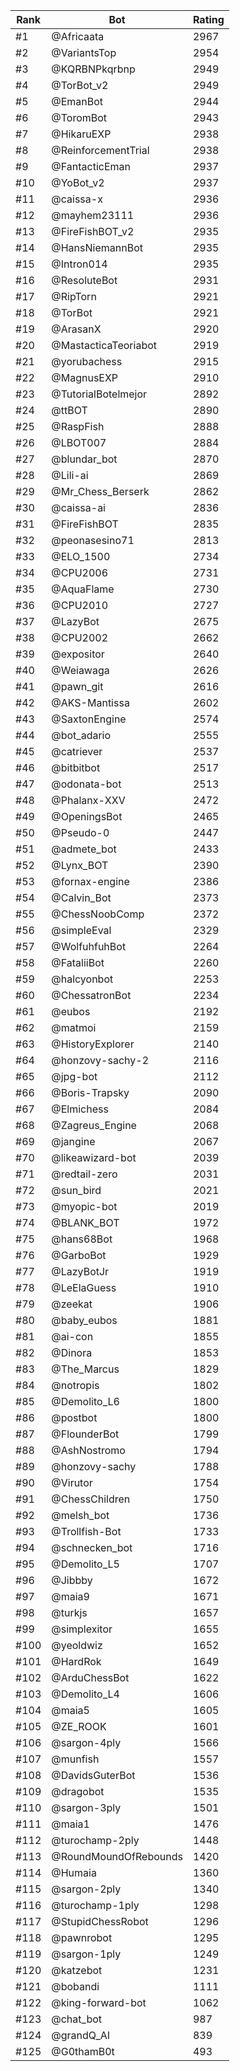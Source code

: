 Rank|Bot|Rating
---|---|---
#1|@Africaata|2967
#2|@VariantsTop|2954
#3|@KQRBNPkqrbnp|2949
#4|@TorBot_v2|2949
#5|@EmanBot|2944
#6|@ToromBot|2943
#7|@HikaruEXP|2938
#8|@ReinforcementTrial|2938
#9|@FantacticEman|2937
#10|@YoBot_v2|2937
#11|@caissa-x|2936
#12|@mayhem23111|2936
#13|@FireFishBOT_v2|2935
#14|@HansNiemannBot|2935
#15|@Intron014|2935
#16|@ResoluteBot|2931
#17|@RipTorn|2921
#18|@TorBot|2921
#19|@ArasanX|2920
#20|@MastacticaTeoriabot|2919
#21|@yorubachess|2915
#22|@MagnusEXP|2910
#23|@TutorialBotelmejor|2892
#24|@ttBOT|2890
#25|@RaspFish|2888
#26|@LBOT007|2884
#27|@blundar_bot|2870
#28|@Lili-ai|2869
#29|@Mr_Chess_Berserk|2862
#30|@caissa-ai|2836
#31|@FireFishBOT|2835
#32|@peonasesino71|2813
#33|@ELO_1500|2734
#34|@CPU2006|2731
#35|@AquaFlame|2730
#36|@CPU2010|2727
#37|@LazyBot|2675
#38|@CPU2002|2662
#39|@expositor|2640
#40|@Weiawaga|2626
#41|@pawn_git|2616
#42|@AKS-Mantissa|2602
#43|@SaxtonEngine|2574
#44|@bot_adario|2555
#45|@catriever|2537
#46|@bitbitbot|2517
#47|@odonata-bot|2513
#48|@Phalanx-XXV|2472
#49|@OpeningsBot|2465
#50|@Pseudo-0|2447
#51|@admete_bot|2433
#52|@Lynx_BOT|2390
#53|@fornax-engine|2386
#54|@Calvin_Bot|2373
#55|@ChessNoobComp|2372
#56|@simpleEval|2329
#57|@WolfuhfuhBot|2264
#58|@FataliiBot|2260
#59|@halcyonbot|2253
#60|@ChessatronBot|2234
#61|@eubos|2192
#62|@matmoi|2159
#63|@HistoryExplorer|2140
#64|@honzovy-sachy-2|2116
#65|@jpg-bot|2112
#66|@Boris-Trapsky|2090
#67|@Elmichess|2084
#68|@Zagreus_Engine|2068
#69|@jangine|2067
#70|@likeawizard-bot|2039
#71|@redtail-zero|2031
#72|@sun_bird|2021
#73|@myopic-bot|2019
#74|@BLANK_BOT|1972
#75|@hans68Bot|1968
#76|@GarboBot|1929
#77|@LazyBotJr|1919
#78|@LeElaGuess|1910
#79|@zeekat|1906
#80|@baby_eubos|1881
#81|@ai-con|1855
#82|@Dinora|1853
#83|@The_Marcus|1829
#84|@notropis|1802
#85|@Demolito_L6|1800
#86|@postbot|1800
#87|@FlounderBot|1799
#88|@AshNostromo|1794
#89|@honzovy-sachy|1788
#90|@Virutor|1754
#91|@ChessChildren|1750
#92|@melsh_bot|1736
#93|@Trollfish-Bot|1733
#94|@schnecken_bot|1716
#95|@Demolito_L5|1707
#96|@Jibbby|1672
#97|@maia9|1671
#98|@turkjs|1657
#99|@simplexitor|1655
#100|@yeoldwiz|1652
#101|@HardRok|1649
#102|@ArduChessBot|1622
#103|@Demolito_L4|1606
#104|@maia5|1605
#105|@ZE_ROOK|1601
#106|@sargon-4ply|1566
#107|@munfish|1557
#108|@DavidsGuterBot|1536
#109|@dragobot|1535
#110|@sargon-3ply|1501
#111|@maia1|1476
#112|@turochamp-2ply|1448
#113|@RoundMoundOfRebounds|1420
#114|@Humaia|1360
#115|@sargon-2ply|1340
#116|@turochamp-1ply|1298
#117|@StupidChessRobot|1296
#118|@pawnrobot|1295
#119|@sargon-1ply|1249
#120|@katzebot|1231
#121|@bobandi|1111
#122|@king-forward-bot|1062
#123|@chat_bot|987
#124|@grandQ_AI|839
#125|@G0thamB0t|493
